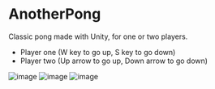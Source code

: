 # AnotherPong
Classic pong made with Unity, for one or two players.

- Player one (W key to go up, S key to go down) 
- Player two (Up arrow to go up, Down arrow to go down) 

![image](https://user-images.githubusercontent.com/51546522/159185699-b1dd82e6-9c10-4672-92f5-ee4fa829eda2.png)
![image](https://user-images.githubusercontent.com/51546522/159185786-dc94f22a-67b8-4d39-b1b9-9f863f3dca6d.png)
![image](https://user-images.githubusercontent.com/51546522/159185880-23698963-50ef-4cad-8d36-96acf2baee0a.png)

